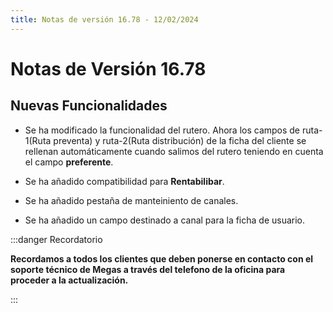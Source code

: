 ```yaml
---
title: Notas de versión 16.78 - 12/02/2024
---
```


# Notas de Versión 16.78

## Nuevas Funcionalidades

- Se ha modificado la funcionalidad del rutero. Ahora los campos de ruta-1(Ruta preventa) y ruta-2(Ruta distribución) de la ficha del cliente se rellenan automáticamente cuando salimos del rutero teniendo en cuenta el campo **preferente**.

- Se ha añadido compatibilidad para **Rentabilibar**.

- Se ha añadido pestaña de manteiniento de canales.

- Se ha añadido un campo destinado a canal para la ficha de usuario.

:::danger Recordatorio

**Recordamos a todos los clientes que deben ponerse en contacto con el soporte técnico de Megas a través del telefono de la oficina para proceder a la actualización.**

:::
